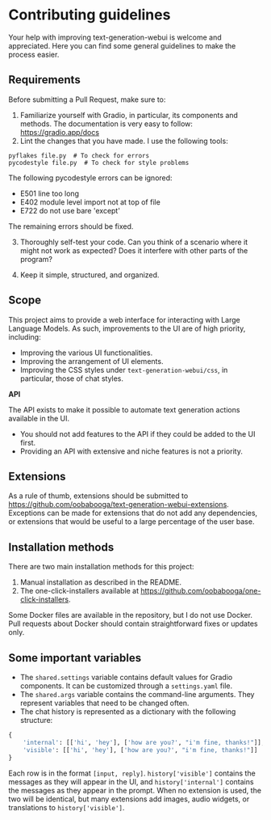 # Contributing guidelines

Your help with improving text-generation-webui is welcome and appreciated. Here you can find some general guidelines to make the process easier.

## Requirements

Before submitting a Pull Request, make sure to:

1) Familiarize yourself with Gradio, in particular, its components and methods. The documentation is very easy to follow: https://gradio.app/docs
2) Lint the changes that you have made. I use the following tools:

```
pyflakes file.py  # To check for errors
pycodestyle file.py  # To check for style problems
```

The following pycodestyle errors can be ignored:

* E501 line too long
* E402 module level import not at top of file
* E722 do not use bare 'except'

The remaining errors should be fixed.

3) Thoroughly self-test your code. Can you think of a scenario where it might not work as expected? Does it interfere with other parts of the program?

4) Keep it simple, structured, and organized.

## Scope

This project aims to provide a web interface for interacting with Large Language Models. As such, improvements to the UI are of high priority, including:

* Improving the various UI functionalities.
* Improving the arrangement of UI elements.
* Improving the CSS styles under `text-generation-webui/css`, in particular, those of chat styles.

**API**

The API exists to make it possible to automate text generation actions available in the UI.

* You should not add features to the API if they could be added to the UI first.
* Providing an API with extensive and niche features is not a priority.

## Extensions

As a rule of thumb, extensions should be submitted to https://github.com/oobabooga/text-generation-webui-extensions. Exceptions can be made for extensions that do not add any dependencies, or extensions that would be useful to a large percentage of the user base.

## Installation methods

There are two main installation methods for this project:

1) Manual installation as described in the README.
2) The one-click-installers available at https://github.com/oobabooga/one-click-installers.

Some Docker files are available in the repository, but I do not use Docker. Pull requests about Docker should contain straightforward fixes or updates only.

## Some important variables

* The `shared.settings` variable contains default values for Gradio components. It can be customized through a `settings.yaml` file.
* The `shared.args` variable contains the command-line arguments. They represent variables that need to be changed often.
* The chat history is represented as a dictionary with the following structure:

```python
{
    'internal': [['hi', 'hey'], ['how are you?', "i'm fine, thanks!"]], 
    'visible': [['hi', 'hey'], ['how are you?', "i'm fine, thanks!"]]
}

```

Each row is in the format `[input, reply]`. `history['visible']` contains the messages as they will appear in the UI, and `history['internal']` contains the messages as they appear in the prompt. When no extension is used, the two will be identical, but many extensions add images, audio widgets, or translations to `history['visible']`.